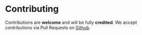 # Contributing

Contributions are **welcome** and will be fully **credited**. We accept contributions via Pull Requests on [Github](https://github.com/kazemmdev/).
